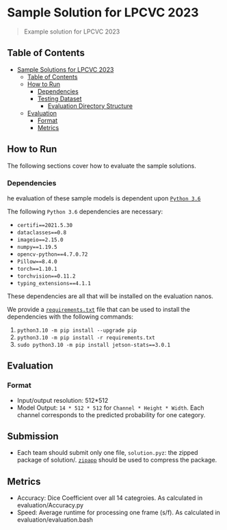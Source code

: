 # Sample Solution for LPCVC 2023

> Example solution for LPCVC 2023

## Table of Contents

- [Sample Solutions for LPCVC 2023](#sample-solutions-for-lpcvc-2023)
  - [Table of Contents](#table-of-contents)
  - [How to Run](#how-to-run)
    - [Dependencies](#dependencies)
    - [Testing Dataset](#testing-dataset)
      - [Evaluation Directory Structure](#evaluation-directory-structure)
  - [Evaluation](#evaluation)
    - [Format](#format)
    - [Metrics](#metrics)

## How to Run

The following sections cover how to evaluate the sample solutions.

### Dependencies

he evaluation of these sample models is dependent upon
[`Python 3.6`](https://www.python.org/downloads/release/python-3109/)

The following `Python 3.6` dependencies are necessary:

- `certifi==2021.5.30`
- `dataclasses==0.8`
- `imageio==2.15.0`
- `numpy==1.19.5`
- `opencv-python==4.7.0.72`
- `Pillow==8.4.0`
- `torch==1.10.1`
- `torchvision==0.11.2`
- `typing_extensions==4.1.1`

These dependencies are all that will be installed on the evaluation nanos.

We provide a [`requirements.txt`](requirements.txt) file that can be used to
install the dependencies with the following commands:

1. `python3.10 -m pip install --upgrade pip`
1. `python3.10 -m pip install -r requirements.txt`
1. `sudo python3.10 -m pip install jetson-stats==3.0.1`

<!--### Testing Dataset

Please do not distribute the testing data.

- [Download the testing data](https://drive.google.com/file/d/1cXHE2TKSqbl4u1haTGhBhwcUkt_RUhsl/view?usp=share_link)

#### Evaluation Directory Structure

This evaluation is dependent upon the following directory structure:

1. Extract the `LPCVC_Test\IMG` and `LPCVC_Test\GT` folders from the testing
   data zip file.
1. Move these directories to the [`data`](data/) directory

The desired directory structure is the following:

```shell
├── util
|── README.md
|── submission1
|── submission1.py
|── submission2
|── submission2.py
└── data
    └── .gitkeep
    └── IMG
        ├── test_0000.png
        ├── test_0001.png
        ├── ...
        └── test_0599.png
    └── GT
        ├── test_0000.png
        ├── test_0001.png
        ├── ...
        └── test_0599.png
```
-->
## Evaluation

### Format

- Input/output resolution: 512\*512
- Model Output: `14 * 512 * 512` for `Channel * Height * Width`. Each channel
  corresponds to the predicted probability for one category.

## Submission
- Each team should submit only one file, `solution.pyz`: the zipped package of solution/. [`zipapp`](https://docs.python.org/3/library/zipapp.html) should be used to compress the package.

## Metrics
- Accuracy: Dice Coefficient over all 14 categroies. As calculated in evaluation/Accuracy.py
- Speed: Average runtime for processing one frame (s/f). As calculated in evaluation/evaluation.bash

<!-- - Accuracy: mIoU over all the 14 categories. By calling function `bench_acc()`.
- Speed: average runtime for processing one frame (s/f). By calling function
  `bench_speed()`.
- Power: power consumption of GPU for processing one frame (mJ/f). By calling
  function `bench_power()`. -->

<!-- ## Submission

> NOTE: These are subject to change prior to the competition starting

For a submission *MODEL*, there are should be

- *MODEL.py*: a formatted file for performing evaluation
- *MODEL*: a folder containing related model files, weights, etc. -->

<!--### Sample 1

- Run `python submission1.py`
- `submission1` is plain pytorch model-->

<!-- ### Sample-2 (We will provide this as the exemplar solution)

- Run `python submission2.py`
- `submission2` is tenorRT model converted from Sample-1. -->
